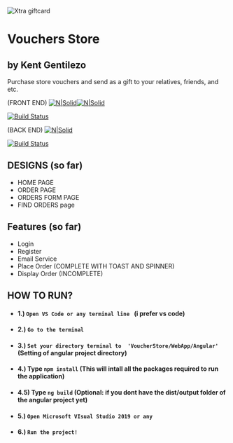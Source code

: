 ![Xtra giftcard](https://i.imgur.com/JYE6DdB.png)

# Vouchers Store 
## by Kent Gentilezo

Purchase store vouchers and send as a gift to your relatives, friends, and etc.

(FRONT END)
[![N|Solid](https://i.imgur.com/GN19unc.png)](https://angular.io)[![N|Solid](https://i.imgur.com/pdTHG83.png)](https://mdbootstrap.com/)

[![Build Status](https://travis-ci.org/joemccann/dillinger.svg?branch=master)](https://github.com/Lezo13/Voucher-Shop-Front-End-)


(BACK END)
[![N|Solid](https://i.imgur.com/NsUYl0c.png)](https://asp.net)

[![Build Status](https://travis-ci.org/joemccann/dillinger.svg?branch=master)](https://github.com/Lezo13/VoucherShop/)


## DESIGNS (so far)
- HOME PAGE 
- ORDER PAGE
- ORDERS FORM PAGE
- FIND ORDERS page


## Features (so far)

- Login
- Register
- Email Service
- Place Order (COMPLETE WITH TOAST AND SPINNER)
- Display Order (INCOMPLETE)

## HOW TO RUN?

- #### 1.) `Open VS Code or any terminal line ` (i prefer vs code)
- #### 2.) `Go to the terminal`
- #### 3.) `Set your directory terminal to  'VoucherStore/WebApp/Angular' ` (Setting of angular project directory)
- #### 4.) Type `npm install` (This will intall all the packages required to run the application)
- #### 4.5) Type `ng build` (Optional: if you dont have the dist/output folder of the angular project yet)
- #### 5.) `Open Microsoft VIsual Studio 2019 or any`
- #### 6.) `Run the project!`